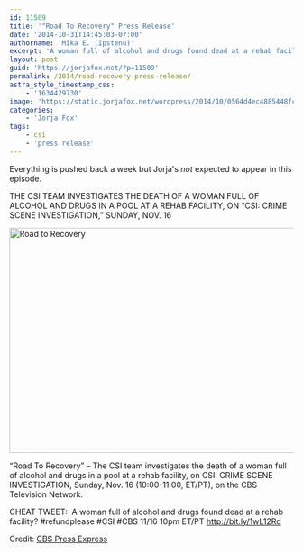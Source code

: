```yaml
---
id: 11509
title: '"Road To Recovery" Press Release'
date: '2014-10-31T14:45:03-07:00'
authorname: 'Mika E. (Ipstenu)'
excerpt: 'A woman full of alcohol and drugs found dead at a rehab facility? Tune in to a case not solved by Sara on November 16th.'
layout: post
guid: 'https://jorjafox.net/?p=11509'
permalink: /2014/road-recovery-press-release/
astra_style_timestamp_css:
    - '1634429730'
image: 'https://static.jorjafox.net/wordpress/2014/10/0564d4ec4885448fc55b26b11c1ae7432.jpg'
categories:
    - 'Jorja Fox'
tags:
    - csi
    - 'press release'
---
```


Everything is pushed back a week but Jorja's _not_ expected to appear in this episode.

THE CSI TEAM INVESTIGATES THE DEATH OF A WOMAN FULL OF ALCOHOL AND DRUGS IN A POOL AT A REHAB FACILITY, ON “CSI: CRIME SCENE INVESTIGATION,” SUNDAY, NOV. 16

<img class="aligncenter size-full wp-image-11510" src="//static.jorjafox.net/wordpress/2014/10/0564d4ec4885448fc55b26b11c1ae7431.png" alt="Road to Recovery" width="600" height="400" />

“Road To Recovery” – The CSI team investigates the death of a woman full of alcohol and drugs in a pool at a rehab facility, on CSI: CRIME SCENE INVESTIGATION, Sunday, Nov. 16 (10:00-11:00, ET/PT), on the CBS Television Network.

CHEAT TWEET:  A woman full of alcohol and drugs found dead at a rehab facility? #refundplease #CSI #CBS 11/16 10pm ET/PT http://bit.ly/1wL12Rd

Credit: <a href="http://www.cbspressexpress.com/cbs-entertainment/releases/view?id=41106">CBS Press Express</a>
